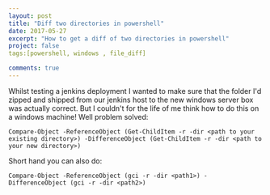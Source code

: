 ```yaml
---
layout: post
title: "Diff two directories in powershell"
date: 2017-05-27
excerpt: "How to get a diff of two directories in powershell"
project: false
tags:[powershell, windows , file_diff]

comments: true
---
```

Whilst testing a jenkins deployment I wanted to make sure that the folder I'd zipped and shipped from our jenkins host to the new windows server
box was actually correct. But I couldn't for the life of me think how to do this on a windows machine! Well problem solved:
``` 
Compare-Object -ReferenceObject (Get-ChildItem -r -dir <path to your existing directory>) -DifferenceObject (Get-ChildItem -r -dir <path to your new directory>)
```

Short hand you can also do:

``` 
Compare-Object -ReferenceObject (gci -r -dir <path1>) -DifferenceObject (gci -r -dir <path2>)
```